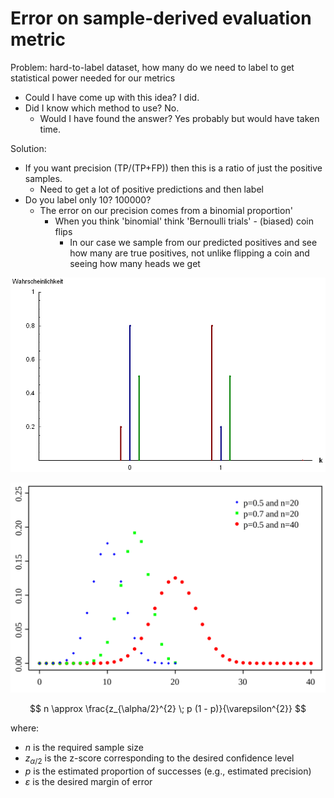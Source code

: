 # Error on sample-derived evaluation metric

Problem: hard-to-label dataset, how many do we need to label to get statistical power needed for our
metrics

- Could I have come up with this idea? I did.
- Did I know which method to use? No.
  - Would I have found the answer? Yes probably but would have taken time.

Solution:

- If you want precision (TP/(TP+FP)) then this is a ratio of just the positive samples.
  - Need to get a lot of positive predictions and then label
- Do you label only 10? 100000?
  - The error on our precision comes from a binomial proportion'
    - When you think 'binomial' think 'Bernoulli trials' - (biased) coin flips
      - In our case we sample from our predicted positives and see how many are true positives, not
        unlike flipping a coin and seeing how many heads we get

![Bernoulli Trials](images/bernoulli.png)

![Binomial Distribution](images/binomial.png)

$$
n \approx \frac{z_{\alpha/2}^{2} \; p (1 - p)}{\varepsilon^{2}}
$$

where:

- $n$ is the required sample size
- $z_{\alpha/2}$ is the z-score corresponding to the desired confidence level
- $p$ is the estimated proportion of successes (e.g., estimated precision)
- $\varepsilon$ is the desired margin of error
